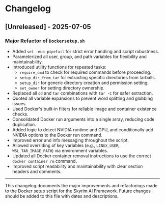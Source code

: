 # Changelog

## [Unreleased] - 2025-07-05

### Major Refactor of `Dockersetup.sh`
- Added `set -euo pipefail` for strict error handling and script robustness.
- Parameterized all user, group, and path variables for flexibility and maintainability.
- Introduced utility functions for repeated tasks:
  - `require_cmd` to check for required commands before proceeding.
  - `setup_dir_from_tar` for extracting specific directories from tarballs.
  - `setup_dir` for generic directory creation and permission setting.
  - `set_owner` for setting directory ownership.
- Replaced all `cd` and `tar` combinations with `tar -C` for safer extraction.
- Quoted all variable expansions to prevent word splitting and globbing issues.
- Used Docker's built-in filters for reliable image and container existence checks.
- Consolidated Docker run arguments into a single array, reducing code duplication.
- Added logic to detect NVIDIA runtime and GPU, and conditionally add NVIDIA options to the Docker run command.
- Improved error and info messaging throughout the script.
- Allowed overriding of key variables (e.g., `LINUX_USER`, `WSL_TAR_IMAGE_PATH`) via environment variables.
- Updated all Docker container removal instructions to use the correct `docker container rm` command.
- Improved script readability and maintainability with clear section headers and comments.

---
This changelog documents the major improvements and refactorings made to the Docker setup script for the Skyrim AI Framework. Future changes should be added to this file with dates and descriptions.

